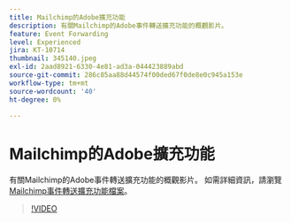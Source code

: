 ```yaml
---
title: Mailchimp的Adobe擴充功能
description: 有關Mailchimp的Adobe事件轉送擴充功能的概觀影片。
feature: Event Forwarding
level: Experienced
jira: KT-10714
thumbnail: 345140.jpeg
exl-id: 2aad8921-6330-4e81-ad3a-044423889abd
source-git-commit: 286c85aa88d44574f00ded67f0de8e0c945a153e
workflow-type: tm+mt
source-wordcount: '40'
ht-degree: 0%

---
```


# Mailchimp的Adobe擴充功能

有關Mailchimp的Adobe事件轉送擴充功能的概觀影片。 如需詳細資訊，請瀏覽[Mailchimp事件轉送擴充功能檔案](https://experienceleague.adobe.com/docs/experience-platform/tags/extensions/adobe/mailchimp-edge/overview.html?lang=zh-Hant)。

>[!VIDEO](https://video.tv.adobe.com/v/345140/?learn=on&enablevpops)
